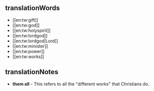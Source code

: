## translationWords

* [[en:tw:gift]]
* [[en:tw:god]]
* [[en:tw:holyspirit]]
* [[en:tw:lordgod]]
* [[en:tw:lordgod|Lord]]
* [[en:tw:minister]]
* [[en:tw:power]]
* [[en:tw:works]]

## translationNotes

* **them all** - This refers to all the "different works" that Christians do.
